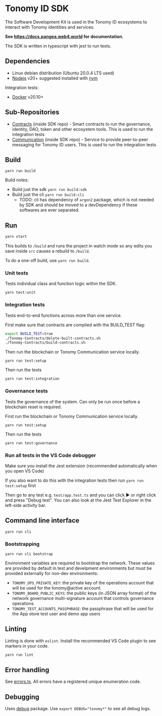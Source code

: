 # Tonomy ID SDK

The Software Development Kit is used in the Tonomy ID ecosystems to interact with Tonomy identities and services.

**See <https://docs.pangea.web4.world> for documentation.**

The SDK is written in typescript with jest to run tests.

## Dependencies

- Linux debian distribution (Ubuntu 20.0.4 LTS used)
- [Nodejs](https://nodejs.org) v20+ suggested installed with [nvm](https://github.com/nvm-sh/nvm)

Integration tests:

- [Docker](http://docs.docker.com) v20.10+

## Sub-Repositories

- [Contracts](https://github.com/Tonomy-Foundation/Tonomy-Contracts) (inside SDK repo) - Smart contracts to run the governance, identity, DAO, token and other ecosystem tools. This is used to run the integration tests
- [Communication](https://github.com/Tonomy-Foundation/Tonomy-Communication) (inside SDK repo) - Service to provide peer-to-peer messaging for Tonomy ID users. This is used to run the integration tests

## Build

`yarn run build`

Build notes:

- Build just the sdk `yarn run build:sdk`
- Build just the cli `yarn run build:cli`
  - TODO: cli has dependency of `argon2` package, which is not needed by SDK and should be moved to a devDependency if these softwares are ever separated.

## Run

```bash
yarn start
```

This builds to `/build` and runs the project in watch mode so any edits you save inside `src` causes a rebuild to `/build`.

To do a one-off build, use `yarn run build`.

### Unit tests

Tests individual class and function logic within the SDK.

`yarn test:unit`

### Integration tests

Tests end-to-end functions across more than one service.

First make sure that contracts are complied with the BUILD_TEST flag:

```bash
export BUILD_TEST=true
./Tonomy-Contracts/delete-built-contracts.sh
./Tonomy-Contracts/build-contracts.sh
```

Then run the blockchain or Tonomy Communication service locally.

`yarn run test:setup`

Then run the tests

`yarn run test:integration`

### Governance tests

Tests the governance of the system. Can only be run once before a blockchain reset is required.

First run the blockchain or Tonomy Communication service locally.

`yarn run test:setup`

Then run the tests

`yarn run test:governance`

### Run all tests in the VS Code debugger

Make sure you install the Jest extension (recommended automatically when you open VS Code)

If you also want to do this with the integration tests then run `yarn run test:setup` first

Then go to any test e.g. `test/app.test.ts` and you can click ▶️ or right click and press "Debug test". You can also look at the Jest Test Explorer in the left-side activity bar.

## Command line interface

`yarn run cli`

### Bootstrapping

`yarn run cli bootstrap`

Environment variables are required to bootstrap the network. These values are provided by default in test and develpment environments but must be provided externally for non-dev environments:

- `TONOMY_OPS_PRIVATE_KEY`: the private key of the operations account that will be used for the tonomy@active account.
- `TONOMY_BOARD_PUBLIC_KEYS`: the public keys (in JSON array format) of the network governance multi-signature account that controls governance operations
- `TONOMY_TEST_ACCOUNTS_PASSPHRASE`: the passphrase that will be used for the App store test user and demo app users

## Linting

Linting is done with `eslint`. Install the recommended VS Code plugin to see markers in your code.

```bash
yarn run lint
```

## Error handling

See [errors.ts](./src/services/errors.ts). All errors have a registered unique enumeration code.

## Debugging

Uses [debug](https://www.npmjs.com/package/debug) package. Use `export DEBUG="tonomy*"` to see all debug logs.
